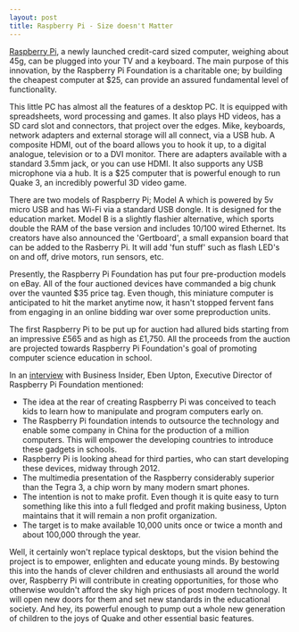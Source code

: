 ```yaml
---
layout: post
title: Raspberry Pi - Size doesn't Matter
---
```


[Raspberry Pi](http://www.raspberrypi.org/), a newly launched credit-card sized computer, weighing about 45g, can be plugged into your TV and a keyboard. The main purpose of this innovation, by the Raspberry Pi Foundation is a charitable one; by building the cheapest computer at $25, can provide an assured fundamental level of functionality.

This little PC has almost all the features of a desktop PC. It is equipped with spreadsheets, word processing and games. It also plays HD videos, has a SD card slot and connectors, that project over the edges. Mike, keyboards, network adapters and external storage will all connect, via a USB hub. A composite HDMI, out of the board allows you to hook it up, to a digital analogue, television or to a DVI monitor. There are adapters available with a standard 3.5mm jack, or you can use HDMI. It also supports any USB microphone via a hub. It is a $25 computer that is powerful enough to run Quake 3, an incredibly powerful 3D video game.

There are two models of Raspberry Pi; Model A which is powered by 5v micro USB and has Wi-Fi via a standard USB dongle. It is designed for the education market. Model B is a slightly flashier alternative, which sports double the RAM of the base version and includes 10/100 wired Ethernet. Its creators have also announced the 'Gertboard', a small expansion board that can be added to the Rasberry Pi. It will add 'fun stuff' such as flash LED's on and off, drive motors, run sensors, etc.

Presently, the Raspberry Pi Foundation has put four pre-production models on eBay. All of the four auctioned devices have commanded a big chunk over the vaunted $35 price tag. Even though, this miniature computer is anticipated to hit the market anytime now, it hasn't stopped fervent fans from engaging in an online bidding war over some preproduction units. 

The first Raspberry Pi to be put up for auction had allured bids starting from an impressive £565 and as high as £1,750. All the proceeds from the auction are projected towards Raspberry Pi Foundation's goal of promoting computer science education in school. 

In an [interview](http://www.businessinsider.com/inside-the-raspberry-pi-how-this-25-computer-could-change-the-world-2011-12) with Business Insider, Eben Upton, Executive Director of Raspberry Pi Foundation mentioned:

- The idea at the rear of creating Raspberry Pi was conceived to teach kids to learn how to manipulate and program computers early on.
- The Raspberry Pi foundation intends to outsource the technology and enable some company in China for the production of a million computers. This will empower the developing countries to introduce these gadgets in schools.
- Raspberry Pi is looking ahead for third parties, who can start developing these devices, midway through 2012.
- The multimedia presentation of the Raspberry considerably superior than the Tegra 3, a chip worn by many modern smart phones.
- The intention is not to make profit. Even though it is quite easy to turn something like this into a full fledged and profit making business, Upton maintains that it will remain a non profit organization.
- The target is to make available 10,000 units once or twice a month and about 100,000 through the year.

Well, it certainly won't replace typical desktops, but the vision behind the project is to empower, enlighten and educate young minds. By bestowing this into the hands of clever children and enthusiasts all around the world over, Raspberry Pi will contribute in creating opportunities, for those who otherwise wouldn't afford the sky high prices of post modern technology. It will open new doors for them and set new standards in the educational society. And hey, its powerful enough to pump out a whole new generation of children to the joys of Quake and other essential basic features.